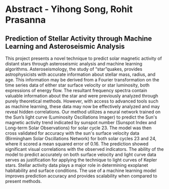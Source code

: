# Abstract - Yihong Song, Rohit Prasanna
## Prediction of Stellar Activity through Machine Learning and Asteroseismic Analysis
This project presents a novel technique to predict solar magnetic activity of distant stars through asteroseismic analysis and machine learning algorithms. Asteroseismology, the study of “star”quakes, provides astrophysicists with accurate information about stellar mass, radius, and age. This information may be derived from a Fourier transformation on the time series data of either star surface velocity or star luminosity, both expressions of energy flow. The resultant frequency spectra contain valuable information about the star and were previously analyzed through purely theoretical methods. However, with access to advanced tools such as machine learning, these data may now be effectively analyzed and may reveal hidden correlations.
Our method utilizes a neural network trained on the Sun’s light curve (Luminosity Oscillations Imager) to predict the Sun's magnetic activity trend indicated by sunspot number (Sunspot Index and Long-term Solar Observations) for solar cycle 23. The model was then cross validated for accuracy with the sun's surface velocity data (Birmingham Solar Oscillations Network) for both solar cycles 23 and 24, where it scored a mean squared error of 0.16. The prediction showed significant visual correlations with the observed indicators. The ability of the model to predict accurately on both surface velocity and light curve data serves as justification for applying the technique to light curves of Kepler stars.
Stellar activity data plays a major role in determining exoplanet habitability and surface conditions. The use of a machine learning model improves prediction accuracy and provides scalability when compared to present methods.

